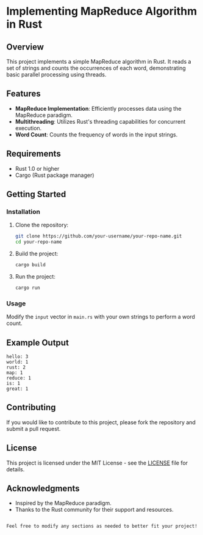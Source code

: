 # Implementing MapReduce Algorithm in Rust

## Overview

This project implements a simple MapReduce algorithm in Rust. It reads a set of strings and counts the occurrences of each word, demonstrating basic parallel processing using threads.

## Features

- **MapReduce Implementation**: Efficiently processes data using the MapReduce paradigm.
- **Multithreading**: Utilizes Rust's threading capabilities for concurrent execution.
- **Word Count**: Counts the frequency of words in the input strings.

## Requirements

- Rust 1.0 or higher
- Cargo (Rust package manager)

## Getting Started

### Installation

1. Clone the repository:
   ```bash
   git clone https://github.com/your-username/your-repo-name.git
   cd your-repo-name
   ```

2. Build the project:
   ```bash
   cargo build
   ```

3. Run the project:
   ```bash
   cargo run
   ```

### Usage

Modify the `input` vector in `main.rs` with your own strings to perform a word count.

## Example Output

```
hello: 3
world: 1
rust: 2
map: 1
reduce: 1
is: 1
great: 1
```

## Contributing

If you would like to contribute to this project, please fork the repository and submit a pull request.

## License

This project is licensed under the MIT License - see the [LICENSE](LICENSE) file for details.

## Acknowledgments

- Inspired by the MapReduce paradigm.
- Thanks to the Rust community for their support and resources.

```

Feel free to modify any sections as needed to better fit your project!